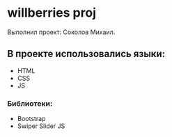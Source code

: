 # willberries proj
Выполнил проект: Соколов Михаил.
## В проекте использовались языки:
- HTML
- CSS
- JS
### Библиотеки:
- Bootstrap
- Swiper Slider JS
